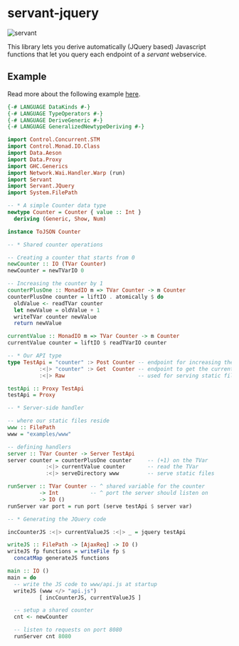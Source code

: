 # servant-jquery

![servant](https://raw.githubusercontent.com/haskell-servant/servant/master/servant.png)

This library lets you derive automatically (JQuery based) Javascript functions that let you query each endpoint of a *servant* webservice.

## Example

Read more about the following example [here](https://github.com/haskell-servant/servant/tree/master/servant-jquery/tree/master/examples#examples).

``` haskell
{-# LANGUAGE DataKinds #-}
{-# LANGUAGE TypeOperators #-}
{-# LANGUAGE DeriveGeneric #-}
{-# LANGUAGE GeneralizedNewtypeDeriving #-}

import Control.Concurrent.STM
import Control.Monad.IO.Class
import Data.Aeson
import Data.Proxy
import GHC.Generics
import Network.Wai.Handler.Warp (run)
import Servant
import Servant.JQuery
import System.FilePath

-- * A simple Counter data type
newtype Counter = Counter { value :: Int }
  deriving (Generic, Show, Num)

instance ToJSON Counter

-- * Shared counter operations

-- Creating a counter that starts from 0
newCounter :: IO (TVar Counter)
newCounter = newTVarIO 0

-- Increasing the counter by 1
counterPlusOne :: MonadIO m => TVar Counter -> m Counter
counterPlusOne counter = liftIO . atomically $ do
  oldValue <- readTVar counter
  let newValue = oldValue + 1
  writeTVar counter newValue
  return newValue

currentValue :: MonadIO m => TVar Counter -> m Counter
currentValue counter = liftIO $ readTVarIO counter

-- * Our API type
type TestApi = "counter" :> Post Counter -- endpoint for increasing the counter
          :<|> "counter" :> Get  Counter -- endpoint to get the current value
          :<|> Raw                       -- used for serving static files

testApi :: Proxy TestApi
testApi = Proxy

-- * Server-side handler

-- where our static files reside
www :: FilePath
www = "examples/www"

-- defining handlers
server :: TVar Counter -> Server TestApi
server counter = counterPlusOne counter     -- (+1) on the TVar
            :<|> currentValue counter       -- read the TVar
            :<|> serveDirectory www         -- serve static files

runServer :: TVar Counter -- ^ shared variable for the counter
          -> Int          -- ^ port the server should listen on
          -> IO ()
runServer var port = run port (serve testApi $ server var)

-- * Generating the JQuery code

incCounterJS :<|> currentValueJS :<|> _ = jquery testApi

writeJS :: FilePath -> [AjaxReq] -> IO ()
writeJS fp functions = writeFile fp $
  concatMap generateJS functions

main :: IO ()
main = do
  -- write the JS code to www/api.js at startup
  writeJS (www </> "api.js")
          [ incCounterJS, currentValueJS ]

  -- setup a shared counter
  cnt <- newCounter

  -- listen to requests on port 8080
  runServer cnt 8080
```
